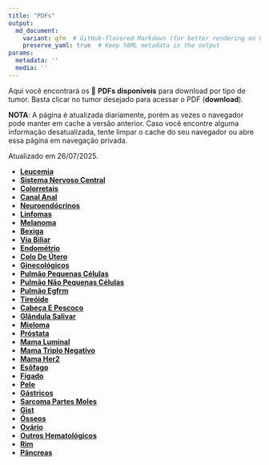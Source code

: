 ```yaml
---
title: "PDFs"
output: 
  md_document:
    variant: gfm  # GitHub-flavored Markdown (for better rendering on GitHub)
    preserve_yaml: true  # Keep YAML metadata in the output
params:
  metadata: ''
  media: ''
---
```


<script async src="https://scripts.simpleanalyticscdn.com/latest.js"></script>

Aqui você encontrará os 📝 **PDFs disponíveis** para download por tipo
de tumor. Basta clicar no tumor desejado para acessar o PDF
(**download**).

**NOTA**: A página é atualizada diariamente, porém as vezes o navegador
pode manter em cache a versão anterior. Caso você encontre alguma
informação desatualizada, tente limpar o cache do seu navegador ou abre
essa página em navegação privada.

Atualizado em 26/07/2025.

- [**Leucemia**](https://coeoralmeds-e768.restdb.io/media/68846744f63b8048002213a0?download=true)
- [**Sistema Nervoso
  Central**](https://coeoralmeds-e768.restdb.io/media/68846745f63b8048002213a3?download=true)
- [**Colorretais**](https://coeoralmeds-e768.restdb.io/media/68846747f63b8048002213a8?download=true)
- [**Canal
  Anal**](https://coeoralmeds-e768.restdb.io/media/68846749f63b8048002213aa?download=true)
- [**Neuroendócrinos**](https://coeoralmeds-e768.restdb.io/media/6884674af63b8048002213ac?download=true)
- [**Linfomas**](https://coeoralmeds-e768.restdb.io/media/6884674bf63b8048002213ae?download=true)
- [**Melanoma**](https://coeoralmeds-e768.restdb.io/media/6884674cf63b8048002213b0?download=true)
- [**Bexiga**](https://coeoralmeds-e768.restdb.io/media/6884674df63b8048002213b2?download=true)
- [**Via
  Biliar**](https://coeoralmeds-e768.restdb.io/media/6884674ef63b8048002213b4?download=true)
- [**Endométrio**](https://coeoralmeds-e768.restdb.io/media/6884674ff63b8048002213b6?download=true)
- [**Colo De
  Útero**](https://coeoralmeds-e768.restdb.io/media/68846751f63b8048002213b8?download=true)
- [**Ginecológicos**](https://coeoralmeds-e768.restdb.io/media/68846752f63b8048002213ba?download=true)
- [**Pulmão Pequenas
  Células**](https://coeoralmeds-e768.restdb.io/media/68846753f63b8048002213bc?download=true)
- [**Pulmão Não Pequenas
  Células**](https://coeoralmeds-e768.restdb.io/media/68846754f63b8048002213be?download=true)
- [**Pulmão
  Egfrm**](https://coeoralmeds-e768.restdb.io/media/68846756f63b8048002213c0?download=true)
- [**Tireóide**](https://coeoralmeds-e768.restdb.io/media/68846758f63b8048002213c5?download=true)
- [**Cabeça E
  Pescoço**](https://coeoralmeds-e768.restdb.io/media/68846759f63b8048002213c6?download=true)
- [**Glândula
  Salivar**](https://coeoralmeds-e768.restdb.io/media/6884675af63b8048002213c8?download=true)
- [**Mieloma**](https://coeoralmeds-e768.restdb.io/media/6884675cf63b8048002213cb?download=true)
- [**Próstata**](https://coeoralmeds-e768.restdb.io/media/6884675df63b8048002213cd?download=true)
- [**Mama
  Luminal**](https://coeoralmeds-e768.restdb.io/media/6884675ff63b8048002213d0?download=true)
- [**Mama Triplo
  Negativo**](https://coeoralmeds-e768.restdb.io/media/68846760f63b8048002213d6?download=true)
- [**Mama
  Her2**](https://coeoralmeds-e768.restdb.io/media/68846761f63b8048002213d8?download=true)
- [**Esôfago**](https://coeoralmeds-e768.restdb.io/media/68846762f63b8048002213da?download=true)
- [**Fígado**](https://coeoralmeds-e768.restdb.io/media/68846763f63b8048002213dc?download=true)
- [**Pele**](https://coeoralmeds-e768.restdb.io/media/68846764f63b8048002213de?download=true)
- [**Gástricos**](https://coeoralmeds-e768.restdb.io/media/68846765f63b8048002213e0?download=true)
- [**Sarcoma Partes
  Moles**](https://coeoralmeds-e768.restdb.io/media/68846767f63b8048002213e2?download=true)
- [**Gist**](https://coeoralmeds-e768.restdb.io/media/68846768f63b8048002213e4?download=true)
- [**Ósseos**](https://coeoralmeds-e768.restdb.io/media/68846769f63b8048002213e6?download=true)
- [**Ovário**](https://coeoralmeds-e768.restdb.io/media/6884676af63b8048002213e8?download=true)
- [**Outros
  Hematológicos**](https://coeoralmeds-e768.restdb.io/media/6884676bf63b8048002213ea?download=true)
- [**Rim**](https://coeoralmeds-e768.restdb.io/media/6884676cf63b8048002213ec?download=true)
- [**Pâncreas**](https://coeoralmeds-e768.restdb.io/media/6884676df63b8048002213ee?download=true)

